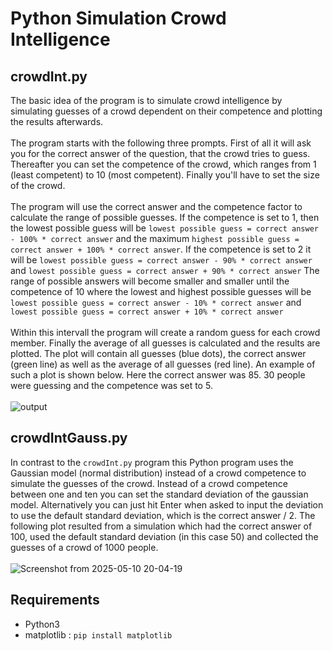 # Python Simulation Crowd Intelligence
## crowdInt.py
The basic idea of the program is to simulate crowd intelligence by simulating guesses of a crowd dependent on their competence and plotting the results afterwards.<br><br>
The program starts with the following three prompts. First of all it will ask you for the correct answer of the question, that the crowd tries to guess.
Thereafter you can set the competence of the crowd, which ranges from 1 (least competent) to 10 (most competent). Finally you'll have to set the size of the crowd.<br><br> 
The program will use the correct answer and the competence factor to calculate the range of possible guesses. If the competence is set to 1, then the lowest possible guess will be
```lowest possible guess = correct answer - 100% * correct answer``` and the maximum ```highest possible guess = correct answer + 100% * correct answer```. 
If the competence is set to 2 it will be ```lowest possible guess = correct answer - 90% * correct answer``` and ```lowest possible guess = correct answer + 90% * correct answer```
The range of possible answers will become smaller and smaller until the competence of 10 where the lowest and highest possible guesses will be ```lowest possible guess = correct answer - 10% * correct answer```
and ```lowest possible guess = correct answer + 10% * correct answer```<br><br>Within this intervall the program will create a random guess for each crowd member.
Finally the average of all guesses is calculated and the results are plotted. The plot will contain all guesses (blue dots), the correct answer (green line) 
as well as the average of all guesses (red line). An example of such a plot is shown below. Here the correct answer was 85. 30 people were guessing and the competence was set to 5.<br><br>
![output](https://github.com/user-attachments/assets/5812dbd2-fbc6-4fe5-b646-1b32512a4a20)
## crowdIntGauss.py
In contrast to the ```crowdInt.py``` program this Python program uses the Gaussian model (normal distribution) instead of a crowd competence to simulate the guesses of the crowd. Instead of a crowd competence between one and ten you can set the standard deviation of the gaussian model. Alternatively you can just hit Enter when asked to input the deviation to use the default standard deviation, which is the correct answer / 2. 
The following plot resulted from a simulation which had the correct answer of 100, used the default standard deviation (in this case 50) and collected the guesses of a crowd of 1000 people.<br><br>
![Screenshot from 2025-05-10 20-04-19](https://github.com/user-attachments/assets/96e8825b-0821-43e5-8f66-2d4d077f0746)
## Requirements
* Python3
* matplotlib : ```pip install matplotlib```
